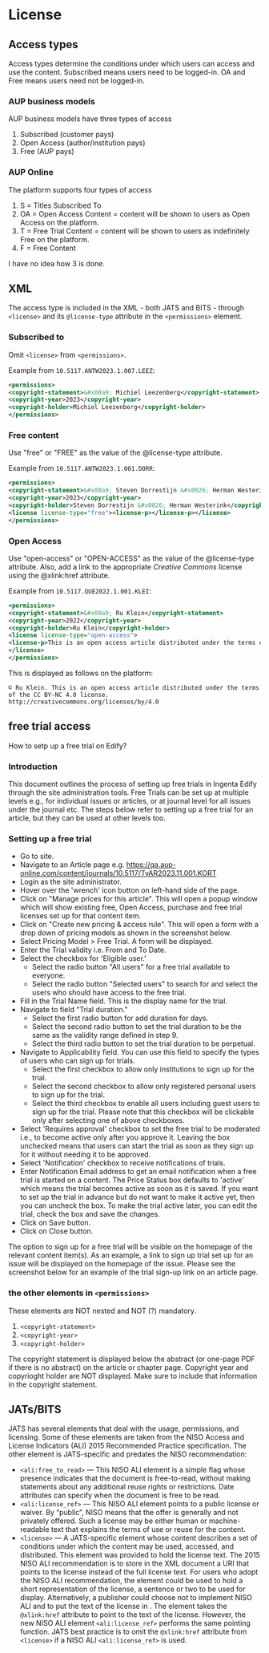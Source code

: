 # License

## Access types
Access types determine the conditions under which users can access and use the content. Subscribed means users need to be logged-in. OA and Free means users need not be logged-in. 

### AUP business models
AUP business models have three types of access

1. Subscribed (customer pays)
2. Open Access (author/institution pays)
3. Free (AUP pays)

### AUP Online
The platform supports four types of access

1. S = Titles Subscribed To
2. OA = Open Access Content = content will be shown to users as Open Access on the platform.
3. T = Free Trial Content = content will be shown to users as indefinitely Free on the platform.
4. F = Free Content

I have no idea how 3 is done.

## XML
The access type is included in the XML - both JATS and BITS - through `<license>` and its `@license-type` attribute in  the `<permissions>` element.

### Subscribed to
Omit `<license>` from `<permissions>`.

Example from `10.5117.ANTW2023.1.007.LEEZ`:

```xml
<permissions>
<copyright-statement>&#x00a9; Michiel Leezenberg</copyright-statement>
<copyright-year>2023</copyright-year>
<copyright-holder>Michiel Leezenberg</copyright-holder>
</permissions>
```

### Free content
Use "free" or "FREE" as the value of the @license-type attribute.

Example from `10.5117.ANTW2023.1.001.DORR`:

```xml
<permissions>
<copyright-statement>&#x00a9; Steven Dorrestijn &#x0026; Herman Westerink</copyright-statement>
<copyright-year>2023</copyright-year>
<copyright-holder>Steven Dorrestijn &#x0026; Herman Westerink</copyright-holder>
<license license-type="free"><license-p></license-p></license>
</permissions>
```

### Open Access 
Use "open-access" or "OPEN-ACCESS" as the value of the @license-type attribute. Also, add a link to the appropriate _Creative Commons_ license using the @xlink:href attribute.

Example from `10.5117.QUE2022.1.001.KLEI`:

```xml
<permissions>
<copyright-statement>&#x00a9; Ru Klein</copyright-statement>
<copyright-year>2022</copyright-year>
<copyright-holder>Ru Klein</copyright-holder>
<license license-type="open-access">
<license-p>This is an open access article distributed under the terms of the CC BY-NC 4.0 license. <ext-link ext-link-type="uri" xlink:href="http://creativecommons.org/licenses/by/4.0/">http://creativecommons.org/licenses/by/4.0</ext-link></license-p>
</license>
</permissions>
```

This is displayed as follows on the platform:
```
© Ru Klein. This is an open access article distributed under the terms of the CC BY-NC 4.0 license. http://creativecommons.org/licenses/by/4.0
```

<!-- in reality, this works differently. the article journal actually reads `<license license-type="open">` but when I tried that with a book it failed -->


## free trial access
How to setp up a free trial on Edify?

### Introduction

This document outlines the process of setting up free trials in Ingenta Edify through the site administration tools. Free Trials can be set up at multiple levels e.g., for individual issues or articles, or at journal level for all issues under the journal etc. The steps below refer to setting up a free trial for an article, but they can be used at other levels too.

### Setting up a free trial

- Go to site.
- Navigate to an Article page e.g. https://qa.aup-online.com/content/journals/10.5117/TvAR2023.11.001.KORT
- Login as the site administrator.
- Hover over the 'wrench' icon button on left-hand side of the page.
- Click on "Manage prices for this article". This will open a popup window which will show existing free, Open Access, purchase and free trial licenses set up for that content item.
- Click on "Create new pricing & access rule". This will open a form with a drop down of pricing models as shown in the screenshot below.
- Select Pricing Model > Free Trial. A form will be displayed.
- Enter the Trial validity i.e. From and To Date. 
- Select the checkbox for 'Eligible user.'
  - Select the radio button "All users" for a free trial available to everyone.
  - Select the radio button "Selected users" to search for and select the users who should have access to the free trial. 
- Fill in the Trial Name field. This is the display name for the trial.
- Navigate to field "Trial duration."
  - Select the first radio button for add duration for days.
  - Select the second radio button to set the trial duration to be the same as the validity range defined in step 9.
  - Select the third radio button to set the trial duration to be perpetual. 
- Navigate to Applicability field. You can use this field to specify the types of users who can sign up for trials.
  - Select the first checkbox to allow only institutions to sign up for the trial.   
  - Select the second checkbox to allow only registered personal users to sign up for the trial.   
  - Select the third checkbox to enable all users including guest users to sign up for the trial. Please note that this checkbox will be clickable only after selecting one of above checkboxes.
- Select 'Requires approval' checkbox to set the free trial to be moderated i.e., to become active only after you approve it. Leaving the box unchecked means that users can start the trial as soon as they sign up for it without needing it to be approved.
- Select 'Notification' checkbox to receive notifications of trials.
- Enter Notification Email address to get an email notification when a free trial is started on a content. The Price Status box defaults to 'active' which means the trial becomes active as soon as it is saved. If you want to set up the trial in advance but do not want to make it active yet, then you can uncheck the box. To make the trial active later, you can edit the trial, check the box and save the changes.
- Click on Save button.
- Click on Close button.

The option to sign up for a free trial will be visible on the homepage of the relevant content item(s). As an example, a link to sign up trial set up for an issue will be displayed on the homepage of the issue. Please see the screenshot below for an example of the trial sign-up link on an article page.

### the other elements in `<permissions>`
These elements are NOT nested and NOT (?) mandatory.

1. `<copyright-statement>`
2. `<copyright-year>`
3. `<copyright-holder>`

The copyright statement is displayed below the abstract (or one-page PDF if there is no abstract) on the article or chapter page. Copyright year and copyrioght holder are NOT displayed. Make sure to include that information in the copyright statement.

## JATs/BITS

JATS has several elements that deal with the usage, permissions, and licensing. Some of these elements are taken from the NISO Access and License Indicators (ALI) 2015 Recommended Practice specification. The other element is JATS-specific and predates the NISO recommendation:

- `<ali:free_to_read>` — This NISO ALI element is a simple flag whose presence indicates that the document is free-to-read, without making statements about any additional reuse rights or restrictions. Date attributes can specify when the document is free to be read.
- `<ali:license_ref>` — This NISO ALI element points to a public license or waiver. By “public”, NISO means that the offer is generally and not privately offered. Such a license may be either human or machine-readable text that explains the terms of use or reuse for the content.
- `<license>` — A JATS-specific element whose content describes a set of conditions under which the content may be used, accessed, and distributed. This element was provided to hold the license text. The 2015 NISO ALI recommendation is to store in the XML document a URI that points to the license instead of the full license text. For users who adopt the NISO ALI recommendation, the <license> element could be used to hold a short representation of the license, a sentence or two to be used for display. Alternatively, a publisher could choose not to implement NISO ALI and to put the text of the license in <license>.
  The <license> element takes the `@xlink:href` attribute to point to the text of the license. However, the new NISO ALI element `<ali:license_ref>` performs the same pointing function. JATS best practice is to omit the `@xlink:href` attribute from `<license>` if a NISO ALI `<ali:license_ref>` is used.
